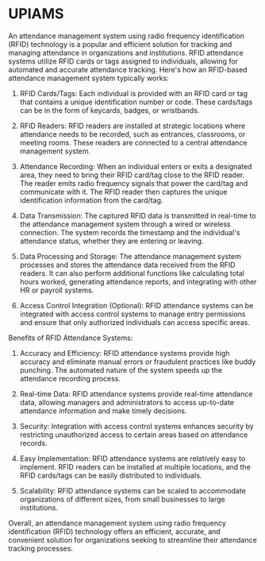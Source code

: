 # UPIAMS
An attendance management system using radio frequency identification (RFID) technology is a popular and efficient solution for tracking and managing attendance in organizations and institutions. RFID attendance systems utilize RFID cards or tags assigned to individuals, allowing for automated and accurate attendance tracking. Here's how an RFID-based attendance management system typically works:

1. RFID Cards/Tags: Each individual is provided with an RFID card or tag that contains a unique identification number or code. These cards/tags can be in the form of keycards, badges, or wristbands.

2. RFID Readers: RFID readers are installed at strategic locations where attendance needs to be recorded, such as entrances, classrooms, or meeting rooms. These readers are connected to a central attendance management system.

3. Attendance Recording: When an individual enters or exits a designated area, they need to bring their RFID card/tag close to the RFID reader. The reader emits radio frequency signals that power the card/tag and communicate with it. The RFID reader then captures the unique identification information from the card/tag.

4. Data Transmission: The captured RFID data is transmitted in real-time to the attendance management system through a wired or wireless connection. The system records the timestamp and the individual's attendance status, whether they are entering or leaving.

5. Data Processing and Storage: The attendance management system processes and stores the attendance data received from the RFID readers. It can also perform additional functions like calculating total hours worked, generating attendance reports, and integrating with other HR or payroll systems.

6. Access Control Integration (Optional): RFID attendance systems can be integrated with access control systems to manage entry permissions and ensure that only authorized individuals can access specific areas.

Benefits of RFID Attendance Systems:

1. Accuracy and Efficiency: RFID attendance systems provide high accuracy and eliminate manual errors or fraudulent practices like buddy punching. The automated nature of the system speeds up the attendance recording process.

2. Real-time Data: RFID attendance systems provide real-time attendance data, allowing managers and administrators to access up-to-date attendance information and make timely decisions.

3. Security: Integration with access control systems enhances security by restricting unauthorized access to certain areas based on attendance records.

4. Easy Implementation: RFID attendance systems are relatively easy to implement. RFID readers can be installed at multiple locations, and the RFID cards/tags can be easily distributed to individuals.

5. Scalability: RFID attendance systems can be scaled to accommodate organizations of different sizes, from small businesses to large institutions.

Overall, an attendance management system using radio frequency identification (RFID) technology offers an efficient, accurate, and convenient solution for organizations seeking to streamline their attendance tracking processes.
